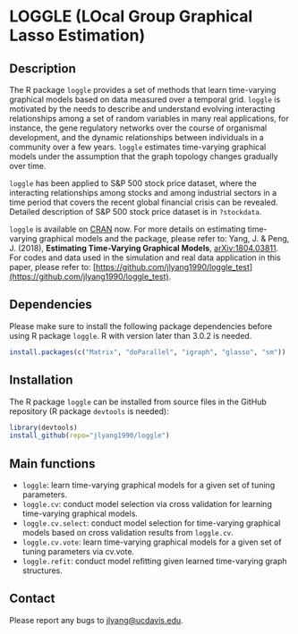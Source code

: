 # LOGGLE (LOcal Group Graphical Lasso Estimation)

## Description
The R package `loggle` provides a set of methods that learn time-varying graphical models based on data measured over a temporal grid. `loggle` is motivated by the needs to describe and understand evolving interacting relationships among a set of random variables in many real applications, for instance, the gene regulatory networks over the course of organismal development, and the dynamic relationships between individuals in a community over a few years. `loggle` estimates time-varying graphical models under the assumption that the graph topology changes gradually over time.

`loggle` has been applied to S&P 500 stock price dataset, where the interacting relationships among stocks and among industrial sectors in a time period that covers the recent global financial crisis can be revealed. Detailed description of S&P 500 stock price dataset is in `?stockdata`.

`loggle` is available on [CRAN](https://CRAN.R-project.org/package=loggle) now. For more details on estimating time-varying graphical models and the package, please refer to: Yang, J. & Peng, J. (2018), **Estimating Time-Varying Graphical Models**, [arXiv:1804.03811](https://arxiv.org/abs/1804.03811). For codes and data used in the simulation and real data application in this paper, please refer to: [https://github.com/jlyang1990/loggle_test](https://github.com/jlyang1990/loggle_test).

## Dependencies
Please make sure to install the following package dependencies before using R package `loggle`. R with version later than 3.0.2 is needed.
```r
install.packages(c("Matrix", "doParallel", "igraph", "glasso", "sm"))
```

## Installation
The R package `loggle` can be installed from source files in the GitHub repository (R package `devtools` is needed):
```r
library(devtools)
install_github(repo="jlyang1990/loggle")
```

## Main functions
* `loggle`: learn time-varying graphical models for a given set of tuning parameters.
* `loggle.cv`: conduct model selection via cross validation for learning time-varying graphical models.
* `loggle.cv.select`: conduct model selection for time-varying graphical models based on cross validation results from `loggle.cv`.
* `loggle.cv.vote`:  learn time-varying graphical models for a given set of tuning parameters via cv.vote.
* `loggle.refit`: conduct model refitting given learned time-varying graph structures.

## Contact
Please report any bugs to jlyang@ucdavis.edu.
